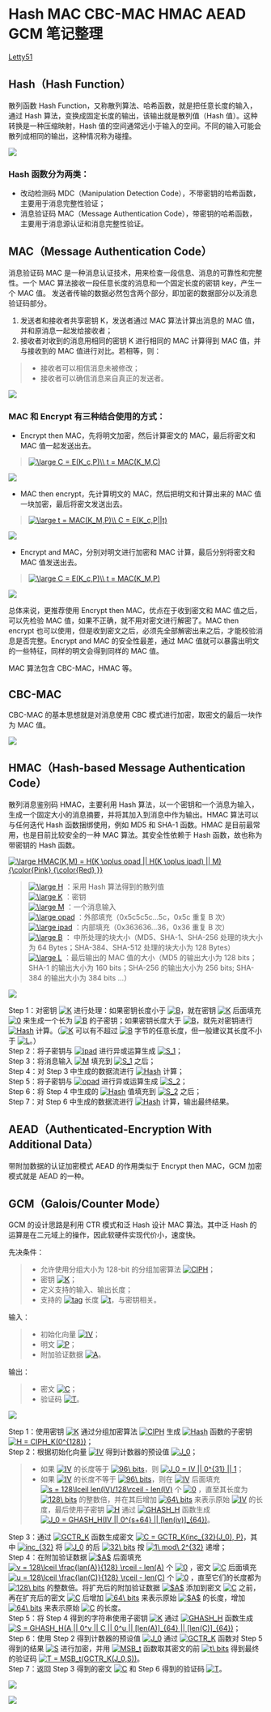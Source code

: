 # Hash MAC CBC-MAC HMAC AEAD GCM 笔记整理

[Letty51](https://github.com/letty51)

## Hash（Hash Function）

散列函数 Hash Function，又称散列算法、哈希函数，就是把任意长度的输入，通过 Hash 算法，变换成固定长度的输出，该输出就是散列值（Hash 值）。这种转换是一种压缩映射，Hash 值的空间通常远小于输入的空间。不同的输入可能会散列成相同的输出，这种情况称为碰撞。

![](https://github.com/Letty51/pictures/blob/master/Hash.png)

### Hash 函数分为两类：

- 改动检测码 MDC（Manipulation Detection Code），不带密钥的哈希函数，主要用于消息完整性验证；
- 消息验证码 MAC（Message Authentication Code），带密钥的哈希函数，主要用于消息源认证和消息完整性验证。

## MAC（Message Authentication Code）

消息验证码 MAC 是一种消息认证技术，用来检查一段信息、消息的可靠性和完整性。一个 MAC 算法接收一段任意长度的消息和一个固定长度的密钥 key，产生一个 MAC 值。
发送者传输的数据必然包含两个部分，即加密的数据部分以及消息验证码部分。
1. 发送者和接收者共享密钥 K，发送者通过 MAC 算法计算出消息的 MAC 值，并和原消息一起发给接收者；
2. 接收者对收到的消息用相同的密钥 K 进行相同的 MAC 计算得到 MAC 值，并与接收到的 MAC 值进行对比。若相等，则：
> - 接收者可以相信消息未被修改；
> - 接收者可以确信消息来自真正的发送者。

![](https://github.com/Letty51/pictures/blob/master/MAC.png)

### MAC 和 Encrypt 有三种结合使用的方式：

- Encrypt then MAC，先将明文加密，然后计算密文的 MAC，最后将密文和 MAC 值一起发送出去。
> <a href="https://www.codecogs.com/eqnedit.php?latex=\dpi{100}&space;\fn_cs&space;\large&space;C&space;=&space;E(K_c,P)\\&space;t&space;=&space;MAC(K_M,C)" target="_blank"><img src="https://latex.codecogs.com/png.latex?\dpi{100}&space;\fn_cs&space;\large&space;C&space;=&space;E(K_c,P)\\&space;t&space;=&space;MAC(K_M,C)" title="\large C = E(K_c,P)\\ t = MAC(K_M,C)" /></a>

![](https://github.com/Letty51/pictures/blob/master/Encrypt%20then%20MAC.png)

- MAC then encrypt，先计算明文的 MAC，然后把明文和计算出来的 MAC 值一块加密，最后将密文发送出去。
> <a href="https://www.codecogs.com/eqnedit.php?latex=\dpi{100}&space;\fn_cs&space;\large&space;t&space;=&space;MAC(K_M,P)\\&space;C&space;=&space;E(K_c,P||t)" target="_blank"><img src="https://latex.codecogs.com/png.latex?\dpi{100}&space;\fn_cs&space;\large&space;t&space;=&space;MAC(K_M,P)\\&space;C&space;=&space;E(K_c,P||t)" title="\large t = MAC(K_M,P)\\ C = E(K_c,P||t)" /></a>

![](https://github.com/Letty51/pictures/blob/master/MAC%20then%20Encrypt.png)

- Encrypt and MAC，分别对明文进行加密和 MAC 计算，最后分别将密文和 MAC 值发送出去。
> <a href="https://www.codecogs.com/eqnedit.php?latex=\dpi{100}&space;\fn_cs&space;\large&space;C&space;=&space;E(K_c,P)\\&space;t&space;=&space;MAC(K_M,P)" target="_blank"><img src="https://latex.codecogs.com/png.latex?\dpi{100}&space;\fn_cs&space;\large&space;C&space;=&space;E(K_c,P)\\&space;t&space;=&space;MAC(K_M,P)" title="\large C = E(K_c,P)\\ t = MAC(K_M,P)" /></a>

![](https://github.com/Letty51/pictures/blob/master/Encrypt%20and%20MAC.png)

总体来说，更推荐使用 Encrypt then MAC，优点在于收到密文和 MAC 值之后，可以先检验 MAC 值，如果不正确，就不用对密文进行解密了。MAC then encrypt 也可以使用，但是收到密文之后，必须先全部解密出来之后，才能校验消息是否完整。Encrypt and MAC 的安全性最差，通过 MAC 值就可以暴露出明文的一些特征，同样的明文会得到同样的 MAC 值。

MAC 算法包含 CBC-MAC，HMAC 等。

## CBC-MAC

CBC-MAC 的基本思想就是对消息使用 CBC 模式进行加密，取密文的最后一块作为 MAC 值。

![](https://github.com/Letty51/pictures/blob/master/CBC-MAC.png)

## HMAC（Hash-based Message Authentication Code）

散列消息鉴别码 HMAC，主要利用 Hash 算法，以一个密钥和一个消息为输入，生成一个固定大小的消息摘要，并将其加入到消息中作为输出。HMAC 算法可以与任何迭代 Hash 函数捆绑使用，例如 MD5 和 SHA-1 函数。HMAC 是目前最常用，也是目前比较安全的一种 MAC 算法。其安全性依赖于 Hash 函数，故也称为带密钥的 Hash 函数。

<a href="https://www.codecogs.com/eqnedit.php?latex=\dpi{100}&space;\fn_cs&space;\large&space;HMAC(K,M)&space;=&space;H(K&space;\oplus&space;opad&space;||&space;H(K&space;\oplus&space;ipad)&space;||&space;M){\color{Pink}&space;{\color{Red}&space;}}" target="_blank"><img src="https://latex.codecogs.com/png.latex?\dpi{100}&space;\fn_cs&space;\large&space;HMAC(K,M)&space;=&space;H(K&space;\oplus&space;opad&space;||&space;H(K&space;\oplus&space;ipad)&space;||&space;M){\color{Pink}&space;{\color{Red}&space;}}" title="\large HMAC(K,M) = H(K \oplus opad || H(K \oplus ipad) || M){\color{Pink} {\color{Red} }}" /></a>
> <a href="https://www.codecogs.com/eqnedit.php?latex=\inline&space;\dpi{100}&space;\fn_cs&space;\large&space;H" target="_blank"><img src="https://latex.codecogs.com/png.latex?\inline&space;\dpi{100}&space;\fn_cs&space;\large&space;H" title="\large H" /></a> ：采用 Hash 算法得到的散列值 \
> <a href="https://www.codecogs.com/eqnedit.php?latex=\inline&space;\dpi{100}&space;\fn_cs&space;\large&space;K" target="_blank"><img src="https://latex.codecogs.com/png.latex?\inline&space;\dpi{100}&space;\fn_cs&space;\large&space;K" title="\large K" /></a> ：密钥 \
> <a href="https://www.codecogs.com/eqnedit.php?latex=\inline&space;\dpi{100}&space;\fn_cs&space;\large&space;M" target="_blank"><img src="https://latex.codecogs.com/png.latex?\inline&space;\dpi{100}&space;\fn_cs&space;\large&space;M" title="\large M" /></a> ：一个消息输入 \
> <a href="https://www.codecogs.com/eqnedit.php?latex=\inline&space;\dpi{100}&space;\fn_cs&space;\large&space;opad" target="_blank"><img src="https://latex.codecogs.com/png.latex?\inline&space;\dpi{100}&space;\fn_cs&space;\large&space;opad" title="\large opad" /></a> ：外部填充（0x5c5c5c…5c，0x5c 重复 B 次） \
> <a href="https://www.codecogs.com/eqnedit.php?latex=\inline&space;\dpi{100}&space;\fn_cs&space;\large&space;ipad" target="_blank"><img src="https://latex.codecogs.com/png.latex?\inline&space;\dpi{100}&space;\fn_cs&space;\large&space;ipad" title="\large ipad" /></a> ：内部填充（0x363636…36，0x36 重复 B 次） \
> <a href="https://www.codecogs.com/eqnedit.php?latex=\inline&space;\dpi{100}&space;\fn_cs&space;\large&space;B" target="_blank"><img src="https://latex.codecogs.com/png.latex?\inline&space;\dpi{100}&space;\fn_cs&space;\large&space;B" title="\large B" /></a> ： 中所处理的块大小（MD5、SHA-1、SHA-256 处理的块大小为 64 Bytes；SHA-384、SHA-512 处理的块大小为 128 Bytes） \
> <a href="https://www.codecogs.com/eqnedit.php?latex=\inline&space;\dpi{100}&space;\fn_cs&space;\large&space;L" target="_blank"><img src="https://latex.codecogs.com/png.latex?\inline&space;\dpi{100}&space;\fn_cs&space;\large&space;L" title="\large L" /></a> ：最后输出的 MAC 值的大小（MD5 的输出大小为 128 bits；SHA-1 的输出大小为 160 bits；SHA-256 的输出大小为 256 bits; SHA-384 的输出大小为 384 bits …）

![](https://github.com/Letty51/pictures/blob/master/HMAC.png)

Step 1：对密钥 <a href="https://www.codecogs.com/eqnedit.php?latex=\inline&space;\dpi{100}&space;\fn_cs&space;K" target="_blank"><img src="https://latex.codecogs.com/png.latex?\inline&space;\dpi{100}&space;\fn_cs&space;K" title="K" /></a> 进行处理：如果密钥长度小于 <a href="https://www.codecogs.com/eqnedit.php?latex=\inline&space;\dpi{100}&space;\fn_cs&space;B" target="_blank"><img src="https://latex.codecogs.com/png.latex?\inline&space;\dpi{100}&space;\fn_cs&space;B" title="B" /></a>，就在密钥 <a href="https://www.codecogs.com/eqnedit.php?latex=\inline&space;\dpi{100}&space;\fn_cs&space;K" target="_blank"><img src="https://latex.codecogs.com/png.latex?\inline&space;\dpi{100}&space;\fn_cs&space;K" title="K" /></a> 后面填充 <a href="https://www.codecogs.com/eqnedit.php?latex=\inline&space;\dpi{100}&space;\fn_cs&space;0" target="_blank"><img src="https://latex.codecogs.com/png.latex?\inline&space;\dpi{100}&space;\fn_cs&space;0" title="0" /></a> 来生成一个长为 <a href="https://www.codecogs.com/eqnedit.php?latex=\inline&space;\dpi{100}&space;\fn_cs&space;B" target="_blank"><img src="https://latex.codecogs.com/png.latex?\inline&space;\dpi{100}&space;\fn_cs&space;B" title="B" /></a> 的子密钥；如果密钥长度大于 <a href="https://www.codecogs.com/eqnedit.php?latex=\inline&space;\dpi{100}&space;\fn_cs&space;B" target="_blank"><img src="https://latex.codecogs.com/png.latex?\inline&space;\dpi{100}&space;\fn_cs&space;B" title="B" /></a>，就先对密钥进行 <a href="https://www.codecogs.com/eqnedit.php?latex=\inline&space;\dpi{100}&space;\fn_cs&space;Hash" target="_blank"><img src="https://latex.codecogs.com/png.latex?\inline&space;\dpi{100}&space;\fn_cs&space;Hash" title="Hash" /></a> 计算。（<a href="https://www.codecogs.com/eqnedit.php?latex=\inline&space;\dpi{100}&space;\fn_cs&space;K" target="_blank"><img src="https://latex.codecogs.com/png.latex?\inline&space;\dpi{100}&space;\fn_cs&space;K" title="K" /></a> 可以有不超过 <a href="https://www.codecogs.com/eqnedit.php?latex=\inline&space;\dpi{100}&space;\fn_cs&space;B" target="_blank"><img src="https://latex.codecogs.com/png.latex?\inline&space;\dpi{100}&space;\fn_cs&space;B" title="B" /></a> 字节的任意长度，但一般建议其长度不小于 <a href="https://www.codecogs.com/eqnedit.php?latex=\inline&space;\dpi{100}&space;\fn_cs&space;L" target="_blank"><img src="https://latex.codecogs.com/png.latex?\inline&space;\dpi{100}&space;\fn_cs&space;L" title="L" /></a>。） \
Step 2：将子密钥与 <a href="https://www.codecogs.com/eqnedit.php?latex=\inline&space;\dpi{100}&space;\fn_cs&space;ipad" target="_blank"><img src="https://latex.codecogs.com/png.latex?\inline&space;\dpi{100}&space;\fn_cs&space;ipad" title="ipad" /></a> 进行异或运算生成 <a href="https://www.codecogs.com/eqnedit.php?latex=\inline&space;\dpi{100}&space;\fn_cs&space;S_1" target="_blank"><img src="https://latex.codecogs.com/png.latex?\inline&space;\dpi{100}&space;\fn_cs&space;S_1" title="S_1" /></a>； \
Step 3：将消息输入 <a href="https://www.codecogs.com/eqnedit.php?latex=\inline&space;\dpi{100}&space;\fn_cs&space;M" target="_blank"><img src="https://latex.codecogs.com/png.latex?\inline&space;\dpi{100}&space;\fn_cs&space;M" title="M" /></a> 填充到 <a href="https://www.codecogs.com/eqnedit.php?latex=\inline&space;\dpi{100}&space;\fn_cs&space;S_1" target="_blank"><img src="https://latex.codecogs.com/png.latex?\inline&space;\dpi{100}&space;\fn_cs&space;S_1" title="S_1" /></a> 之后； \
Step 4：对 Step 3 中生成的数据流进行 <a href="https://www.codecogs.com/eqnedit.php?latex=\inline&space;\dpi{100}&space;\fn_cs&space;Hash" target="_blank"><img src="https://latex.codecogs.com/png.latex?\inline&space;\dpi{100}&space;\fn_cs&space;Hash" title="Hash" /></a> 计算； \
Step 5：将子密钥与 <a href="https://www.codecogs.com/eqnedit.php?latex=\inline&space;\dpi{100}&space;\fn_cs&space;opad" target="_blank"><img src="https://latex.codecogs.com/png.latex?\inline&space;\dpi{100}&space;\fn_cs&space;opad" title="opad" /></a> 进行异或运算生成 <a href="https://www.codecogs.com/eqnedit.php?latex=\inline&space;\dpi{100}&space;\fn_cs&space;S_2" target="_blank"><img src="https://latex.codecogs.com/png.latex?\inline&space;\dpi{100}&space;\fn_cs&space;S_2" title="S_2" /></a>； \
Step 6：将 Step 4 中生成的 <a href="https://www.codecogs.com/eqnedit.php?latex=\inline&space;\dpi{100}&space;\fn_cs&space;Hash" target="_blank"><img src="https://latex.codecogs.com/png.latex?\inline&space;\dpi{100}&space;\fn_cs&space;Hash" title="Hash" /></a> 值填充到 <a href="https://www.codecogs.com/eqnedit.php?latex=\inline&space;\dpi{100}&space;\fn_cs&space;S_2" target="_blank"><img src="https://latex.codecogs.com/png.latex?\inline&space;\dpi{100}&space;\fn_cs&space;S_2" title="S_2" /></a> 之后； \
Step 7：对 Step 6 中生成的数据流进行 <a href="https://www.codecogs.com/eqnedit.php?latex=\inline&space;\dpi{100}&space;\fn_cs&space;Hash" target="_blank"><img src="https://latex.codecogs.com/png.latex?\inline&space;\dpi{100}&space;\fn_cs&space;Hash" title="Hash" /></a> 计算，输出最终结果。

## AEAD（Authenticated-Encryption With Additional Data）

带附加数据的认证加密模式 AEAD 的作用类似于 Encrypt then MAC，GCM 加密模式就是 AEAD 的一种。

## GCM（Galois/Counter Mode）

GCM 的设计思路是利用 CTR 模式和泛 Hash 设计 MAC 算法。其中泛 Hash 的运算是在二元域上的操作，因此软硬件实现代价小，速度快。

先决条件：
> - 允许使用分组大小为 128-bit 的分组加密算法 <a href="https://www.codecogs.com/eqnedit.php?latex=\inline&space;\dpi{100}&space;\fn_cs&space;CIPH" target="_blank"><img src="https://latex.codecogs.com/png.latex?\inline&space;\dpi{100}&space;\fn_cs&space;CIPH" title="CIPH" /></a>；
> - 密钥 <a href="https://www.codecogs.com/eqnedit.php?latex=\inline&space;\dpi{100}&space;\fn_cs&space;K" target="_blank"><img src="https://latex.codecogs.com/png.latex?\inline&space;\dpi{100}&space;\fn_cs&space;K" title="K" /></a>；
> - 定义支持的输入、输出长度；
> - 支持的 <a href="https://www.codecogs.com/eqnedit.php?latex=\inline&space;\dpi{100}&space;\fn_cs&space;tag" target="_blank"><img src="https://latex.codecogs.com/png.latex?\inline&space;\dpi{100}&space;\fn_cs&space;tag" title="tag" /></a> 长度 <a href="https://www.codecogs.com/eqnedit.php?latex=\inline&space;\dpi{100}&space;\fn_cs&space;t" target="_blank"><img src="https://latex.codecogs.com/png.latex?\inline&space;\dpi{100}&space;\fn_cs&space;t" title="t" /></a>，与密钥相关。

输入：
> - 初始化向量 <a href="https://www.codecogs.com/eqnedit.php?latex=\inline&space;\dpi{100}&space;\fn_cs&space;IV" target="_blank"><img src="https://latex.codecogs.com/png.latex?\inline&space;\dpi{100}&space;\fn_cs&space;IV" title="IV" /></a>；
> - 明文 <a href="https://www.codecogs.com/eqnedit.php?latex=\inline&space;\dpi{100}&space;\fn_cs&space;P" target="_blank"><img src="https://latex.codecogs.com/png.latex?\inline&space;\dpi{100}&space;\fn_cs&space;P" title="P" /></a>；
> - 附加验证数据 <a href="https://www.codecogs.com/eqnedit.php?latex=\inline&space;\dpi{100}&space;\fn_cs&space;A" target="_blank"><img src="https://latex.codecogs.com/png.latex?\inline&space;\dpi{100}&space;\fn_cs&space;A" title="A" /></a>。

输出：
> - 密文 <a href="https://www.codecogs.com/eqnedit.php?latex=\inline&space;\dpi{100}&space;\fn_cs&space;C" target="_blank"><img src="https://latex.codecogs.com/png.latex?\inline&space;\dpi{100}&space;\fn_cs&space;C" title="C" /></a>；
> - 验证码 <a href="https://www.codecogs.com/eqnedit.php?latex=\inline&space;\dpi{100}&space;\fn_cs&space;T" target="_blank"><img src="https://latex.codecogs.com/png.latex?\inline&space;\dpi{100}&space;\fn_cs&space;T" title="T" /></a>。

![](https://github.com/Letty51/pictures/blob/master/GCM-AE.png)

Step 1：使用密钥 <a href="https://www.codecogs.com/eqnedit.php?latex=\inline&space;\dpi{100}&space;\fn_cs&space;K" target="_blank"><img src="https://latex.codecogs.com/png.latex?\inline&space;\dpi{100}&space;\fn_cs&space;K" title="K" /></a> 通过分组加密算法 <a href="https://www.codecogs.com/eqnedit.php?latex=\inline&space;\dpi{100}&space;\fn_cs&space;CIPH" target="_blank"><img src="https://latex.codecogs.com/png.latex?\inline&space;\dpi{100}&space;\fn_cs&space;CIPH" title="CIPH" /></a> 生成 <a href="https://www.codecogs.com/eqnedit.php?latex=\inline&space;\dpi{100}&space;\fn_cs&space;Hash" target="_blank"><img src="https://latex.codecogs.com/png.latex?\inline&space;\dpi{100}&space;\fn_cs&space;Hash" title="Hash" /></a> 函数的子密钥 <a href="https://www.codecogs.com/eqnedit.php?latex=\inline&space;\dpi{100}&space;\fn_cs&space;H&space;=&space;CIPH_K(0^{128})" target="_blank"><img src="https://latex.codecogs.com/png.latex?\inline&space;\dpi{100}&space;\fn_cs&space;H&space;=&space;CIPH_K(0^{128})" title="H = CIPH_K(0^{128})" /></a>；\
Step 2：根据初始化向量 <a href="https://www.codecogs.com/eqnedit.php?latex=\inline&space;\dpi{100}&space;\fn_cs&space;IV" target="_blank"><img src="https://latex.codecogs.com/png.latex?\inline&space;\dpi{100}&space;\fn_cs&space;IV" title="IV" /></a> 得到计数器的预设值 <a href="https://www.codecogs.com/eqnedit.php?latex=\inline&space;\dpi{100}&space;\fn_cs&space;J_0" target="_blank"><img src="https://latex.codecogs.com/png.latex?\inline&space;\dpi{100}&space;\fn_cs&space;J_0" title="J_0" /></a>；
> - 如果 <a href="https://www.codecogs.com/eqnedit.php?latex=\inline&space;\dpi{100}&space;\fn_cs&space;IV" target="_blank"><img src="https://latex.codecogs.com/png.latex?\inline&space;\dpi{100}&space;\fn_cs&space;IV" title="IV" /></a> 的长度等于 <a href="https://www.codecogs.com/eqnedit.php?latex=\inline&space;\dpi{100}&space;\fn_cs&space;96\&space;bits" target="_blank"><img src="https://latex.codecogs.com/png.latex?\inline&space;\dpi{100}&space;\fn_cs&space;96\&space;bits" title="96\ bits" /></a>，则 <a href="https://www.codecogs.com/eqnedit.php?latex=\inline&space;\dpi{100}&space;\fn_cs&space;J_0&space;=&space;IV&space;||&space;0^{31}&space;||&space;1" target="_blank"><img src="https://latex.codecogs.com/png.latex?\inline&space;\dpi{100}&space;\fn_cs&space;J_0&space;=&space;IV&space;||&space;0^{31}&space;||&space;1" title="J_0 = IV || 0^{31} || 1" /></a>；
> - 如果 <a href="https://www.codecogs.com/eqnedit.php?latex=\inline&space;\dpi{100}&space;\fn_cs&space;IV" target="_blank"><img src="https://latex.codecogs.com/png.latex?\inline&space;\dpi{100}&space;\fn_cs&space;IV" title="IV" /></a> 的长度不等于 <a href="https://www.codecogs.com/eqnedit.php?latex=\inline&space;\dpi{100}&space;\fn_cs&space;96\&space;bits" target="_blank"><img src="https://latex.codecogs.com/png.latex?\inline&space;\dpi{100}&space;\fn_cs&space;96\&space;bits" title="96\ bits" /></a>，则在 <a href="https://www.codecogs.com/eqnedit.php?latex=\inline&space;\dpi{100}&space;\fn_cs&space;IV" target="_blank"><img src="https://latex.codecogs.com/png.latex?\inline&space;\dpi{100}&space;\fn_cs&space;IV" title="IV" /></a> 后面填充 <a href="https://www.codecogs.com/eqnedit.php?latex=\inline&space;\dpi{100}&space;\fn_cs&space;s&space;=&space;128\lceil&space;len(IV)/128\rceil&space;-&space;len(IV)" target="_blank"><img src="https://latex.codecogs.com/png.latex?\inline&space;\dpi{100}&space;\fn_cs&space;s&space;=&space;128\lceil&space;len(IV)/128\rceil&space;-&space;len(IV)" title="s = 128\lceil len(IV)/128\rceil - len(IV)" /></a> 个 <a href="https://www.codecogs.com/eqnedit.php?latex=\inline&space;\dpi{100}&space;\fn_cs&space;0" target="_blank"><img src="https://latex.codecogs.com/png.latex?\inline&space;\dpi{100}&space;\fn_cs&space;0" title="0" /></a> ，直至其长度为 <a href="https://www.codecogs.com/eqnedit.php?latex=\inline&space;\dpi{100}&space;\fn_cs&space;128\&space;bits" target="_blank"><img src="https://latex.codecogs.com/png.latex?\inline&space;\dpi{100}&space;\fn_cs&space;128\&space;bits" title="128\ bits" /></a> 的整数倍，并在其后增加 <a href="https://www.codecogs.com/eqnedit.php?latex=\inline&space;\dpi{100}&space;\fn_cs&space;64\&space;bits" target="_blank"><img src="https://latex.codecogs.com/png.latex?\inline&space;\dpi{100}&space;\fn_cs&space;64\&space;bits" title="64\ bits" /></a> 来表示原始 <a href="https://www.codecogs.com/eqnedit.php?latex=\inline&space;\dpi{100}&space;\fn_cs&space;IV" target="_blank"><img src="https://latex.codecogs.com/png.latex?\inline&space;\dpi{100}&space;\fn_cs&space;IV" title="IV" /></a> 的长度，最后使用子密钥 <a href="https://www.codecogs.com/eqnedit.php?latex=\inline&space;\dpi{100}&space;\fn_cs&space;H" target="_blank"><img src="https://latex.codecogs.com/png.latex?\inline&space;\dpi{100}&space;\fn_cs&space;H" title="H" /></a> 通过 <a href="https://www.codecogs.com/eqnedit.php?latex=\inline&space;\dpi{100}&space;\fn_cs&space;GHASH_H" target="_blank"><img src="https://latex.codecogs.com/png.latex?\inline&space;\dpi{100}&space;\fn_cs&space;GHASH_H" title="GHASH_H" /></a> 函数生成 <a href="https://www.codecogs.com/eqnedit.php?latex=\inline&space;\dpi{100}&space;\fn_cs&space;J_0&space;=&space;GHASH_H(IV&space;||&space;0^{s&plus;64}&space;||&space;[len(iv)]_{64})" target="_blank"><img src="https://latex.codecogs.com/png.latex?\inline&space;\dpi{100}&space;\fn_cs&space;J_0&space;=&space;GHASH_H(IV&space;||&space;0^{s&plus;64}&space;||&space;[len(iv)]_{64})" title="J_0 = GHASH_H(IV || 0^{s+64} || [len(iv)]_{64})" /></a>。

Step 3：通过 <a href="https://www.codecogs.com/eqnedit.php?latex=\inline&space;\dpi{100}&space;\fn_cs&space;GCTR_K" target="_blank"><img src="https://latex.codecogs.com/png.latex?\inline&space;\dpi{100}&space;\fn_cs&space;GCTR_K" title="GCTR_K" /></a> 函数生成密文 <a href="https://www.codecogs.com/eqnedit.php?latex=\inline&space;\dpi{100}&space;\fn_cs&space;C&space;=&space;GCTR_K(inc_{32}(J_0),&space;P)" target="_blank"><img src="https://latex.codecogs.com/png.latex?\inline&space;\dpi{100}&space;\fn_cs&space;C&space;=&space;GCTR_K(inc_{32}(J_0),&space;P)" title="C = GCTR_K(inc_{32}(J_0), P)" /></a>，其中 <a href="https://www.codecogs.com/eqnedit.php?latex=\inline&space;\dpi{100}&space;\fn_cs&space;inc_{32}" target="_blank"><img src="https://latex.codecogs.com/png.latex?\inline&space;\dpi{100}&space;\fn_cs&space;inc_{32}" title="inc_{32}" /></a> 将 <a href="https://www.codecogs.com/eqnedit.php?latex=\inline&space;\dpi{100}&space;\fn_cs&space;J_0" target="_blank"><img src="https://latex.codecogs.com/png.latex?\inline&space;\dpi{100}&space;\fn_cs&space;J_0" title="J_0" /></a> 的后 <a href="https://www.codecogs.com/eqnedit.php?latex=\inline&space;\dpi{100}&space;\fn_cs&space;32\&space;bits" target="_blank"><img src="https://latex.codecogs.com/png.latex?\inline&space;\dpi{100}&space;\fn_cs&space;32\&space;bits" title="32\ bits" /></a> 按 <a href="https://www.codecogs.com/eqnedit.php?latex=\inline&space;\dpi{100}&space;\fn_cs&space;1\&space;mod\&space;2^{32}" target="_blank"><img src="https://latex.codecogs.com/png.latex?\inline&space;\dpi{100}&space;\fn_cs&space;1\&space;mod\&space;2^{32}" title="1\ mod\ 2^{32}" /></a> 递增；\
Step 4：在附加验证数据 <a href="https://www.codecogs.com/eqnedit.php?latex=\inline&space;\dpi{100}&space;\fn_cs&space;$A$" target="_blank"><img src="https://latex.codecogs.com/png.latex?\inline&space;\dpi{100}&space;\fn_cs&space;$A$" title="$A$" /></a> 后面填充 <a href="https://www.codecogs.com/eqnedit.php?latex=\inline&space;\dpi{100}&space;\fn_cs&space;v&space;=&space;128\lceil&space;\frac{lan(A)}{128}&space;\rceil&space;-&space;len(A)" target="_blank"><img src="https://latex.codecogs.com/png.latex?\inline&space;\dpi{100}&space;\fn_cs&space;v&space;=&space;128\lceil&space;\frac{lan(A)}{128}&space;\rceil&space;-&space;len(A)" title="v = 128\lceil \frac{lan(A)}{128} \rceil - len(A)" /></a> 个 <a href="https://www.codecogs.com/eqnedit.php?latex=\inline&space;\dpi{100}&space;\fn_cs&space;0" target="_blank"><img src="https://latex.codecogs.com/png.latex?\inline&space;\dpi{100}&space;\fn_cs&space;0" title="0" /></a> ，密文 <a href="https://www.codecogs.com/eqnedit.php?latex=\inline&space;\dpi{100}&space;\fn_cs&space;C" target="_blank"><img src="https://latex.codecogs.com/png.latex?\inline&space;\dpi{100}&space;\fn_cs&space;C" title="C" /></a> 后面填充 <a href="https://www.codecogs.com/eqnedit.php?latex=\inline&space;\dpi{100}&space;\fn_cs&space;u&space;=&space;128\lceil&space;\frac{lan(C)}{128}&space;\rceil&space;-&space;len(C)" target="_blank"><img src="https://latex.codecogs.com/png.latex?\inline&space;\dpi{100}&space;\fn_cs&space;u&space;=&space;128\lceil&space;\frac{lan(C)}{128}&space;\rceil&space;-&space;len(C)" title="u = 128\lceil \frac{lan(C)}{128} \rceil - len(C)" /></a> 个 <a href="https://www.codecogs.com/eqnedit.php?latex=\inline&space;\dpi{100}&space;\fn_cs&space;0" target="_blank"><img src="https://latex.codecogs.com/png.latex?\inline&space;\dpi{100}&space;\fn_cs&space;0" title="0" /></a> ，直至它们的长度都为 <a href="https://www.codecogs.com/eqnedit.php?latex=\inline&space;\dpi{100}&space;\fn_cs&space;128\&space;bits" target="_blank"><img src="https://latex.codecogs.com/png.latex?\inline&space;\dpi{100}&space;\fn_cs&space;128\&space;bits" title="128\ bits" /></a> 的整数倍。将扩充后的附加验证数据 <a href="https://www.codecogs.com/eqnedit.php?latex=\inline&space;\dpi{100}&space;\fn_cs&space;$A$" target="_blank"><img src="https://latex.codecogs.com/png.latex?\inline&space;\dpi{100}&space;\fn_cs&space;$A$" title="$A$" /></a> 添加到密文 <a href="https://www.codecogs.com/eqnedit.php?latex=\inline&space;\dpi{100}&space;\fn_cs&space;C" target="_blank"><img src="https://latex.codecogs.com/png.latex?\inline&space;\dpi{100}&space;\fn_cs&space;C" title="C" /></a> 之前，再在扩充后的密文 <a href="https://www.codecogs.com/eqnedit.php?latex=\inline&space;\dpi{100}&space;\fn_cs&space;C" target="_blank"><img src="https://latex.codecogs.com/png.latex?\inline&space;\dpi{100}&space;\fn_cs&space;C" title="C" /></a> 后增加 <a href="https://www.codecogs.com/eqnedit.php?latex=\inline&space;\dpi{100}&space;\fn_cs&space;64\&space;bits" target="_blank"><img src="https://latex.codecogs.com/png.latex?\inline&space;\dpi{100}&space;\fn_cs&space;64\&space;bits" title="64\ bits" /></a> 来表示原始 <a href="https://www.codecogs.com/eqnedit.php?latex=\inline&space;\dpi{100}&space;\fn_cs&space;$A$" target="_blank"><img src="https://latex.codecogs.com/png.latex?\inline&space;\dpi{100}&space;\fn_cs&space;$A$" title="$A$" /></a> 的长度，增加 <a href="https://www.codecogs.com/eqnedit.php?latex=\inline&space;\dpi{100}&space;\fn_cs&space;64\&space;bits" target="_blank"><img src="https://latex.codecogs.com/png.latex?\inline&space;\dpi{100}&space;\fn_cs&space;64\&space;bits" title="64\ bits" /></a> 来表示原始 <a href="https://www.codecogs.com/eqnedit.php?latex=\inline&space;\dpi{100}&space;\fn_cs&space;C" target="_blank"><img src="https://latex.codecogs.com/png.latex?\inline&space;\dpi{100}&space;\fn_cs&space;C" title="C" /></a> 的长度。\
Step 5：将 Step 4 得到的字符串使用子密钥 <a href="https://www.codecogs.com/eqnedit.php?latex=\inline&space;\dpi{100}&space;\fn_cs&space;K" target="_blank"><img src="https://latex.codecogs.com/png.latex?\inline&space;\dpi{100}&space;\fn_cs&space;K" title="K" /></a> 通过 <a href="https://www.codecogs.com/eqnedit.php?latex=\inline&space;\dpi{100}&space;\fn_cs&space;GHASH_H" target="_blank"><img src="https://latex.codecogs.com/png.latex?\inline&space;\dpi{100}&space;\fn_cs&space;GHASH_H" title="GHASH_H" /></a> 函数生成 <a href="https://www.codecogs.com/eqnedit.php?latex=\inline&space;\dpi{100}&space;\fn_cs&space;S&space;=&space;GHASH_H(A&space;||&space;0^v&space;||&space;C&space;||&space;0^u&space;||&space;[len(A)]_{64}&space;||&space;[len(C)]_{64})" target="_blank"><img src="https://latex.codecogs.com/png.latex?\inline&space;\dpi{100}&space;\fn_cs&space;S&space;=&space;GHASH_H(A&space;||&space;0^v&space;||&space;C&space;||&space;0^u&space;||&space;[len(A)]_{64}&space;||&space;[len(C)]_{64})" title="S = GHASH_H(A || 0^v || C || 0^u || [len(A)]_{64} || [len(C)]_{64})" /></a>；\
Step 6：使用 Step 2 得到计数器的预设值 <a href="https://www.codecogs.com/eqnedit.php?latex=\inline&space;\dpi{100}&space;\fn_cs&space;J_0" target="_blank"><img src="https://latex.codecogs.com/png.latex?\inline&space;\dpi{100}&space;\fn_cs&space;J_0" title="J_0" /></a> 通过 <a href="https://www.codecogs.com/eqnedit.php?latex=\inline&space;\dpi{100}&space;\fn_cs&space;GCTR_K" target="_blank"><img src="https://latex.codecogs.com/png.latex?\inline&space;\dpi{100}&space;\fn_cs&space;GCTR_K" title="GCTR_K" /></a> 函数对 Step 5 得到的结果 <a href="https://www.codecogs.com/eqnedit.php?latex=\inline&space;\dpi{100}&space;\fn_cs&space;S" target="_blank"><img src="https://latex.codecogs.com/png.latex?\inline&space;\dpi{100}&space;\fn_cs&space;S" title="S" /></a> 进行加密，并用 <a href="https://www.codecogs.com/eqnedit.php?latex=\inline&space;\dpi{100}&space;\fn_cs&space;MSB_t" target="_blank"><img src="https://latex.codecogs.com/png.latex?\inline&space;\dpi{100}&space;\fn_cs&space;MSB_t" title="MSB_t" /></a> 函数取其密文的前 <a href="https://www.codecogs.com/eqnedit.php?latex=\inline&space;\dpi{100}&space;\fn_cs&space;t\&space;bits" target="_blank"><img src="https://latex.codecogs.com/png.latex?\inline&space;\dpi{100}&space;\fn_cs&space;t\&space;bits" title="t\ bits" /></a> 得到最终的验证码 <a href="https://www.codecogs.com/eqnedit.php?latex=\inline&space;\dpi{100}&space;\fn_cs&space;T&space;=&space;MSB_t(GCTR_K(J_0,S))" target="_blank"><img src="https://latex.codecogs.com/png.latex?\inline&space;\dpi{100}&space;\fn_cs&space;T&space;=&space;MSB_t(GCTR_K(J_0,S))" title="T = MSB_t(GCTR_K(J_0,S))" /></a>。\
Step 7：返回 Step 3 得到的密文 <a href="https://www.codecogs.com/eqnedit.php?latex=\inline&space;\dpi{100}&space;\fn_cs&space;C" target="_blank"><img src="https://latex.codecogs.com/png.latex?\inline&space;\dpi{100}&space;\fn_cs&space;C" title="C" /></a> 和 Step 6 得到的验证码 <a href="https://www.codecogs.com/eqnedit.php?latex=\inline&space;\dpi{100}&space;\fn_cs&space;T" target="_blank"><img src="https://latex.codecogs.com/png.latex?\inline&space;\dpi{100}&space;\fn_cs&space;T" title="T" /></a>。

![](https://github.com/Letty51/pictures/blob/master/GHASH.png)

![](https://github.com/Letty51/pictures/blob/master/GCTR.png)